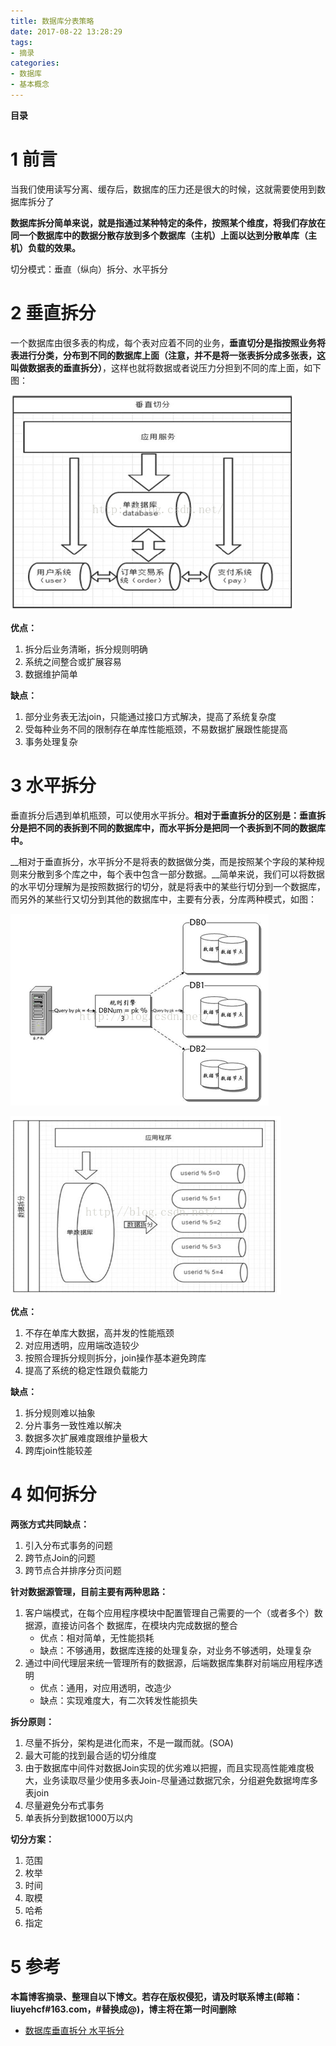 ```yaml
---
title: 数据库分表策略
date: 2017-08-22 13:28:29
tags: 
- 摘录
categories: 
- 数据库
- 基本概念
---
```


__目录__

<!-- toc -->
<!--more-->

# 1 前言

当我们使用读写分离、缓存后，数据库的压力还是很大的时候，这就需要使用到数据库拆分了

__数据库拆分简单来说，就是指通过某种特定的条件，按照某个维度，将我们存放在同一个数据库中的数据分散存放到多个数据库（主机）上面以达到分散单库（主机）负载的效果。__

切分模式：垂直（纵向）拆分、水平拆分

# 2 垂直拆分

一个数据库由很多表的构成，每个表对应着不同的业务，__垂直切分是指按照业务将表进行分类，分布到不同的数据库上面（注意，并不是将一张表拆分成多张表，这叫做数据表的垂直拆分）__，这样也就将数据或者说压力分担到不同的库上面，如下图：

![fig1](/images/数据库分表策略/fig1.png)

__优点：__

1. 拆分后业务清晰，拆分规则明确
1. 系统之间整合或扩展容易
1. 数据维护简单

__缺点：__

1. 部分业务表无法join，只能通过接口方式解决，提高了系统复杂度
1. 受每种业务不同的限制存在单库性能瓶颈，不易数据扩展跟性能提高
1. 事务处理复杂

# 3 水平拆分

垂直拆分后遇到单机瓶颈，可以使用水平拆分。__相对于垂直拆分的区别是：垂直拆分是把不同的表拆到不同的数据库中，而水平拆分是把同一个表拆到不同的数据库中。__

__相对于垂直拆分，水平拆分不是将表的数据做分类，而是按照某个字段的某种规则来分散到多个库之中，每个表中包含一部分数据。__简单来说，我们可以将数据的水平切分理解为是按照数据行的切分，就是将表中的某些行切分到一个数据库，而另外的某些行又切分到其他的数据库中，主要有分表，分库两种模式，如图：

![fig2](/images/数据库分表策略/fig2.png)

![fig3](/images/数据库分表策略/fig3.png)

__优点：__

1. 不存在单库大数据，高并发的性能瓶颈
1. 对应用透明，应用端改造较少
1. 按照合理拆分规则拆分，join操作基本避免跨库
1. 提高了系统的稳定性跟负载能力

__缺点：__

1. 拆分规则难以抽象
1. 分片事务一致性难以解决
1. 数据多次扩展难度跟维护量极大
1. 跨库join性能较差

# 4 如何拆分

__两张方式共同缺点：__

1. 引入分布式事务的问题
1. 跨节点Join的问题
1. 跨节点合并排序分页问题

__针对数据源管理，目前主要有两种思路：__

1. 客户端模式，在每个应用程序模块中配置管理自己需要的一个（或者多个）数据源，直接访问各个 数据库，在模块内完成数据的整合
    * 优点：相对简单，无性能损耗
    * 缺点：不够通用，数据库连接的处理复杂，对业务不够透明，处理复杂
1. 通过中间代理层来统一管理所有的数据源，后端数据库集群对前端应用程序透明
    * 优点：通用，对应用透明，改造少
    * 缺点：实现难度大，有二次转发性能损失

__拆分原则：__

1. 尽量不拆分，架构是进化而来，不是一蹴而就。(SOA)
1. 最大可能的找到最合适的切分维度
1. 由于数据库中间件对数据Join实现的优劣难以把握，而且实现高性能难度极大，业务读取尽量少使用多表Join-尽量通过数据冗余，分组避免数据垮库多表join
1. 尽量避免分布式事务
1. 单表拆分到数据1000万以内

__切分方案：__

1. 范围
1. 枚举
1. 时间
1. 取模
1. 哈希
1. 指定

# 5 参考

__本篇博客摘录、整理自以下博文。若存在版权侵犯，请及时联系博主(邮箱：liuyehcf#163.com，#替换成@)，博主将在第一时间删除__

* [数据库垂直拆分 水平拆分](http://blog.csdn.net/jerome_s/article/details/52492616)
